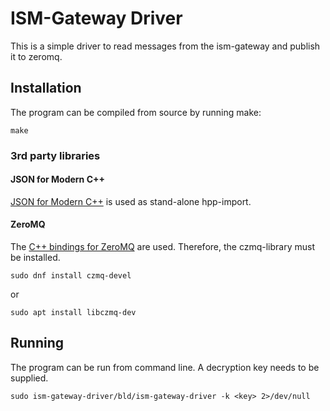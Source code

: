 # ISM-Gateway Driver
This is a simple driver to read messages from the ism-gateway and publish it to zeromq.

## Installation
The program can be compiled from source by running make:

```
make
```

### 3rd party libraries

#### JSON for Modern C++
[JSON for Modern C++](https://github.com/nlohmann/json) is used as stand-alone hpp-import.

#### ZeroMQ
The [C++ bindings for ZeroMQ](https://github.com/zeromq/cppzmq) are used.
Therefore, the czmq-library must be installed.

```
sudo dnf install czmq-devel
```
or
```
sudo apt install libczmq-dev
```

## Running
The program can be run from command line.
A decryption key needs to be supplied.

```
sudo ism-gateway-driver/bld/ism-gateway-driver -k <key> 2>/dev/null
```
